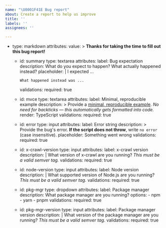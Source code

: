 ```yaml
---
name: "\U0001F41E Bug report"
about: Create a report to help us improve
title: ''
labels: ''
assignees: ''

---
```


- type: markdown
    attributes:
      value: >
        **Thanks for taking the time to fill out this bug report!**

  - id: summary
    type: textarea
    attributes:
      label: Bug expectation
      description: What do you expect to happen? What actually happened instead?
      placeholder: |
        I expected ...

        What happened instead was ...
    validations:
      required: true
  - id: mvce
    type: textarea
    attributes:
      label: Minimal, reproducible example
      description: >
        Provide a [minimal, reproducible
        example](https://stackoverflow.com/help/minimal-reproducible-example).
        *No need for backticks — this automatically gets formatted into code.*
      render: TypeScript
    validations:
      required: true
  - id: error
    type: input
    attributes:
      label: Error string
      description: >
        Provide the bug's error. **If the script
        does not throw**, write `no error` (case insensitive).
      placeholder: Something went wrong
    validations:
      required: true
  - id: x-crawl-version
    type: input
    attributes:
      label: x-crawl version
      description: |
        What version of x-crawl are you running? *This must be a valid semver
        tag.*
    validations:
      required: true
  - id: node-version
    type: input
    attributes:
      label: Node version
      description: |
        What supported version of Node.js are you running? *This must be a valid
        semver tag.*
    validations:
      required: true
  - id: pkg-mgr
    type: dropdown
    attributes:
      label: Package manager
      description: What package manager are you running?
      options:
        - npm
        - yarn
        - pnpm
    validations:
      required: true
  - id: pkg-mgr-version
    type: input
    attributes:
      label: Package manager version
      description: |
        What version of the package manager are you running? *This must be a
        valid semver tag.*
    validations:
      required: true
